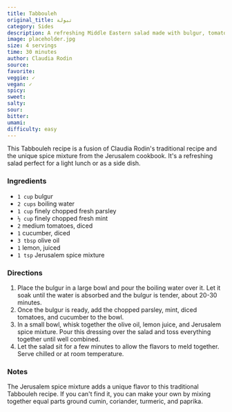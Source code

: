 ```yaml
---
title: Tabbouleh
original_title: تبولة
category: Sides
description: A refreshing Middle Eastern salad made with bulgur, tomatoes, cucumbers, and lots of fresh herbs, spiced up with a special spice mixture from the Jerusalem cookbook.
image: placeholder.jpg
size: 4 servings
time: 30 minutes
author: Claudia Rodin
source: 
favorite: 
veggie: ✓
vegan: ✓
spicy: 
sweet: 
salty: 
sour: 
bitter: 
umami: 
difficulty: easy
---
```


This Tabbouleh recipe is a fusion of Claudia Rodin's traditional recipe and the unique spice mixture from the Jerusalem cookbook. It's a refreshing salad perfect for a light lunch or as a side dish.

### Ingredients

* `1 cup` bulgur
* `2 cups` boiling water
* `1 cup` finely chopped fresh parsley
* `½ cup` finely chopped fresh mint
* `2` medium tomatoes, diced
* `1` cucumber, diced
* `3 tbsp` olive oil
* `1` lemon, juiced
* `1 tsp` Jerusalem spice mixture

### Directions

1. Place the bulgur in a large bowl and pour the boiling water over it. Let it soak until the water is absorbed and the bulgur is tender, about 20-30 minutes.
2. Once the bulgur is ready, add the chopped parsley, mint, diced tomatoes, and cucumber to the bowl.
3. In a small bowl, whisk together the olive oil, lemon juice, and Jerusalem spice mixture. Pour this dressing over the salad and toss everything together until well combined.
4. Let the salad sit for a few minutes to allow the flavors to meld together. Serve chilled or at room temperature.

### Notes

The Jerusalem spice mixture adds a unique flavor to this traditional Tabbouleh recipe. If you can't find it, you can make your own by mixing together equal parts ground cumin, coriander, turmeric, and paprika.